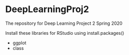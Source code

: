 # DeepLearningProj2
The repository for Deep Learning Project 2 Spring 2020

Install these libraries for RStudio using install.packages()
* ggplot
* class
